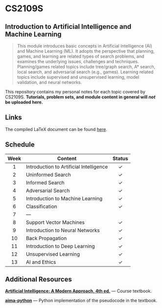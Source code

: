 # CS2109S #

## Introduction to Artificial Intelligence and Machine Learning ##

> This module introduces basic concepts in Artificial Intelligence (AI) and Machine Learning (ML). It adopts the perspective that planning, games, and learning are related types of search problems, and examines the underlying issues, challenges and techniques. Planning/games related topics include tree/graph search, A* search, local search, and adversarial search (e.g., games). Learning related topics include supervised and unsupervised learning, model validation, and neural networks.

This repository contains my personal notes for each topic covered by CS2109S. **Tutorials, problem sets, and module content in general will *not* be uploaded here.**

## Links ##

The compiled LaTeX document can be found [here](https://github.com/jontmy/nus-cs2109s/blob/master/src/cs2109s.pdf).

## Schedule ##

| **Week** | **Content**                                | **Status** |
|:--------:|--------------------------------------------|:----------:|
| 1        | Introduction to Artificial Intelligence    | ✓          |
| 2        | Uninformed Search                          | ✓          |
| 3        | Informed Search                            | ✓          |
| 4        | Adversarial Search                         | ✓          |
| 5        | Introduction to Machine Learning           | ✓          |
| 6        | Classification                             | ✓          |
| 7        | —                                          |            |
| 8        | Support Vector Machines                    | ✓          |
| 9        | Introduction to Neural Networks            | ✓          |
| 10       | Back Propagation                           | ✓          |
| 11       | Introduction to Deep Learning              | ✓          |
| 12       | Unsupervised Learning                      | ✓          |
| 13       | AI and Ethics                              | ✓          |

## Additional Resources ##

[**Artificial Intelligence: A Modern Approach, 4th ed.**](http://aima.cs.berkeley.edu/) — Course textbook.

[**aima-python**](https://github.com/aimacode/aima-python) — Python implementation of the pseudocode in the textbook.
